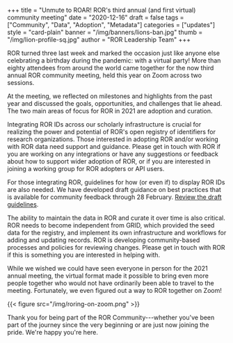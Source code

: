 +++
title = "Unmute to ROAR! ROR's third annual (and first virtual) community meeting"
date = "2020-12-16"
draft = false
tags = ["Community", "Data", "Adoption", "Metadata"]
categories = ["updates"]
style = "card-plain"
banner = "/img/banners/lions-ban.jpg"
thumb = "/img/lion-profile-sq.jpg"
author = "ROR Leadership Team"
+++

ROR turned three last week and marked the occasion just like anyone else celebrating a birthday during the pandemic: with a virtual party! More than eighty attendees from around the world came together for the now third annual ROR community meeting, held this year on Zoom across two sessions.

At the meeting, we reflected on milestones and highlights from the past year and discussed the goals, opportunities, and challenges that lie ahead. The two main areas of focus for ROR in 2021 are adoption and curation.

Integrating ROR IDs across our scholarly infrastructure is crucial for realizing the power and potential of ROR's open registry of identifiers for research organizations. Those interested in adopting ROR and/or working with ROR data need support and guidance. Please get in touch with ROR if you are working on any integrations or have any suggestions or feedback about how to support wider adoption of ROR, or if you are interested in joining a working group for ROR adopters or API users.

For those integrating ROR, guidelines for how (or even if) to display ROR IDs are also needed. We have developed draft guidance on best practices that is available for community feedback through 28 February. [Review the draft guidelines](https://docs.google.com/document/d/1z8ZvIx_UkgzvnXBikX_Y7BmW4ozWsVnsU1WBvRSoDfc).

The ability to maintain the data in ROR and curate it over time is also critical. ROR needs to become independent from GRID, which provided the seed data for the registry, and implement its own infrastructure and workflows for adding and updating records. ROR is developing community-based processes and policies for reviewing changes. Please get in touch with ROR if this is something you are interested in helping with.

While we wished we could have seen everyone in person for the 2021 annual meeting, the virtual format made it possible to bring even more people together who would not have ordinarily been able to travel to the meeting. Fortunately, we even figured out a way to ROR together on Zoom!

{{< figure src="/img/roring-on-zoom.png" >}}

Thank you for being part of the ROR Community---whether you've been part of the journey since the very beginning or are just now joining the pride. We're happy you're here.
